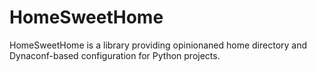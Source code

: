 # HomeSweetHome

HomeSweetHome is a library providing opinionaned home directory and Dynaconf-based configuration for Python projects.